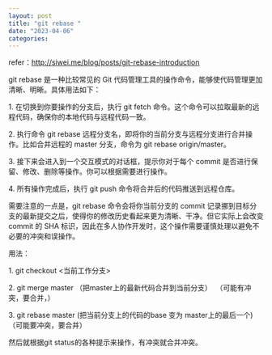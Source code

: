 ```yaml
---
layout: post
title: "git rebase "
date: "2023-04-06"
categories: 
---
```

<p>refer：<a href="http://siwei.me/blog/posts/git-rebase-introduction">http://siwei.me/blog/posts/git-rebase-introduction</a></p>

<p>git rebase 是一种比较常见的 Git 代码管理工具的操作命令，能够使代码管理更加清晰、明晰。具体用法如下：</p>

<p>1. 在切换到你要操作的分支后，执行 git fetch 命令。这个命令可以拉取最新的远程代码，确保你的本地代码与远程代码一致。</p>

<p>2. 执行命令 git rebase 远程分支名，即将你的当前分支与远程分支进行合并操作。比如合并远程的 master 分支，命令为 git rebase origin/master。</p>

<p>3. 接下来会进入到一个交互模式的对话框，提示你对于每个 commit 是否进行保留、修改、删除等操作。你可以根据需要进行操作。</p>

<p>4. 所有操作完成后，执行 git push 命令将合并后的代码推送到远程仓库。</p>

<p>需要注意的一点是，git rebase 命令会将你当前分支的 commit 记录挪到目标分支的最新提交之后，使得你的修改历史看起来更为清晰、干净。但它实际上会改变 commit 的 SHA 标识，因此在多人协作开发时，这个操作需要谨慎处理以避免不必要的冲突和误操作。</p>

<p>用法：</p>

<p>1. git checkout &lt;当前工作分支&gt;</p>

<p>2. git merge master （把master上的最新代码合并到当前分支）&nbsp; （可能有冲突，要合并，）</p>

<p>3. git rebase master (把当前分支上的代码的base 变为 master上的最后一个)&nbsp;&nbsp; （可能要冲突，要合并）</p>

<p>然后就根据git status的各种提示来操作，有冲突就合并冲突。</p>

<p>&nbsp;</p>

